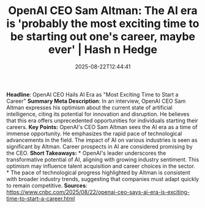 ﻿---
title: "OpenAI CEO Sam Altman: The AI era is 'probably the most exciting time to be starting out one's career, maybe ever' | Hash n Hedge"
date: "2025-08-22T12:44:41"
category: "Markets"
summary: ""
slug: "openai-ceo-sam-altman-the-ai-era-is-probably-the-most-exciti"
source_urls:
  - ""
seo:
  title: "OpenAI CEO Sam Altman: The AI era is 'probably the most exciting time to be starting out one's career, maybe ever' | Hash n Hedge | Hash n Hedge"
  description: ""
  keywords: ["news", "markets", "brief"]
---
**Headline**: OpenAI CEO Hails AI Era as "Most Exciting Time to Start a Career"  **Summary Meta Description**: In an interview, OpenAI CEO Sam Altman expresses his optimism about the current state of artificial intelligence, citing its potential for innovation and disruption. He believes that this era offers unprecedented opportunities for individuals starting their careers.  **Key Points:**   OpenAI's CEO Sam Altman sees the AI era as a time of immense opportunity.  He emphasizes the rapid pace of technological advancements in the field.  The impact of AI on various industries is seen as significant by Altman.  Career prospects in AI are considered promising by the CEO.  **Short Takeaways:**  * OpenAI's leader underscores the transformative potential of AI, aligning with growing industry sentiment. This optimism may influence talent acquisition and career choices in the sector. * The pace of technological progress highlighted by Altman is consistent with broader industry trends, suggesting that companies must adapt quickly to remain competitive.  **Sources**:  https://www.cnbc.com/2025/08/22/openai-ceo-says-ai-era-is-exciting-time-to-start-a-career.html